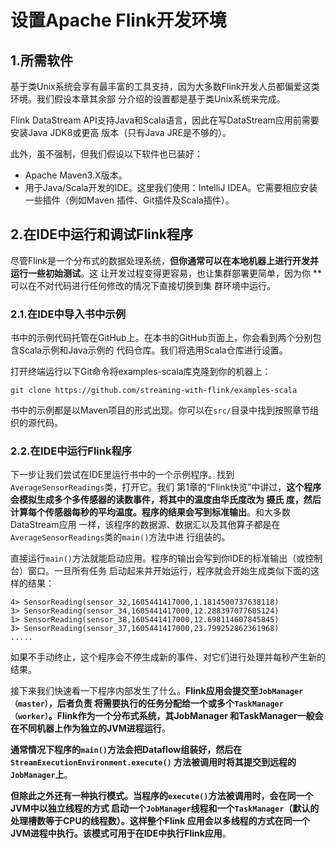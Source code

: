 设置Apache Flink开发环境
================================================================================
## 1.所需软件
基于类Unix系统会享有最丰富的工具支持，因为大多数Flink开发人员都偏爱这类环境。我们假设本章其余部
分介绍的设置都是基于类Unix系统来完成。

Flink DataStream API支持Java和Scala语言，因此在写DataStream应用前需要安装Java JDK8或更高
版本（只有Java JRE是不够的）。

此外，虽不强制，但我们假设以下软件也已装好：
+ Apache Maven3.X版本。
+ 用于Java/Scala开发的IDE。这里我们使用：IntelliJ IDEA。它需要相应安装一些插件（例如Maven
插件、Git插件及Scala插件）。

## 2.在IDE中运行和调试Flink程序
尽管Flink是一个分布式的数据处理系统，**但你通常可以在本地机器上进行开发并运行一些初始测试**。这
让开发过程变得更容易，也让集群部署更简单，因为你 **可以在不对代码进行任何修改的情况下直接切换到集
群环境中运行。

### 2.1.在IDE中导入书中示例
书中的示例代码托管在GitHub上。在本书的GitHub页面上，你会看到两个分别包含Scala示例和Java示例的
代码仓库。我们将选用Scala仓库进行设置。

打开终端运行以下Git命令将examples-scala库克隆到你的机器上：
```shell
git clone https://github.com/streaming-with-flink/examples-scala
```
书中的示例都是以Maven项目的形式出现。你可以在`src/`目录中找到按照章节组织的源代码。

### 2.2.在IDE中运行Flink程序 
下一步让我们尝试在IDE里运行书中的一个示例程序。找到`AverageSensorReadings`类，打开它。我们
第1章的“Flink快览”中讲过，**这个程序会模拟生成多个多传感器的读数事件，将其中的温度由华氏度改为
摄氏 度，然后计算每个传感器每秒的平均温度。程序的结果会写到标准输出**。和大多数DataStream应用
一样，该程序的数据源、数据汇以及其他算子都是在`AverageSensorReadings`类的`main()`方法中进
行组装的。

直接运行`main()`方法就能启动应用。程序的输出会写到你IDE的标准输出（或控制台）窗口。一旦所有任务 
启动起来并开始运行，程序就会开始生成类似下面的这样的结果：
```
4> SensorReading(sensor_32,1605441417000,1.1814500737638118)
3> SensorReading(sensor_34,1605441417000,12.288397077605124)
1> SensorReading(sensor_38,1605441417000,12.698114607845845)
3> SensorReading(sensor_37,1605441417000,23.799252862361968)
.....
```
如果不手动终止，这个程序会不停生成新的事件、对它们进行处理并每秒产生新的结果。

接下来我们快速看一下程序内部发生了什么。**Flink应用会提交至`JobManager（master）`，后者负责
将需要执行的任务分配给一个或多个`TaskManager（worker）`。Flink作为一个分布式系统，其JobManager
和TaskManager一般会在不同机器上作为独立的JVM进程运行**。

**通常情况下程序的`main()`方法会把Dataflow组装好，然后在`StreamExecutionEnvironment.execute()`
方法被调用时将其提交到远程的`JobManager`上**。

**但除此之外还有一种执行模式。当程序的`execute()`方法被调用时，会在同一个JVM中以独立线程的方式
启动一个`JobManager`线程和一个`TaskManager`（默认的处理槽数等于CPU的线程数）。这样整个Flink
应用会以多线程的方式在同一个JVM进程中执行。该模式可用于在IDE中执行Flink应用**。
